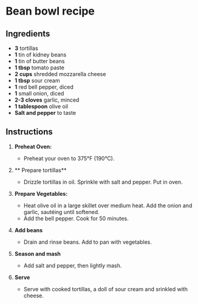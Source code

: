 # Bean bowl recipe


## Ingredients

- **3** tortillas
- **1** tin of kidney beans
- **1** tin of butter beans
- **1 tbsp** tomato paste
- **2 cups** shredded mozzarella cheese
- **1 tbsp** sour cream
- **1** red bell pepper, diced
- **1** small onion, diced
- **2-3 cloves** garlic, minced
- **1 tablespoon** olive oil
- **Salt and pepper** to taste


## Instructions

1. **Preheat Oven:**
   - Preheat your oven to 375°F (190°C).

2. ** Prepare tortillas**
   - Drizzle tortillas in oil. Sprinkle with salt and pepper. Put in oven.

3. **Prepare Vegetables:**
   - Heat olive oil in a large skillet over medium heat. Add the onion and garlic, sautéing until softened.
   - Add the bell pepper. Cook for 50 minutes.

4. **Add beans**
   - Drain and rinse beans. Add to pan with vegetables.

5. **Season and mash**
   - Add salt and pepper, then lightly mash.

6. **Serve**
   - Serve with cooked tortillas, a doll of sour cream and srinkled with cheese.
